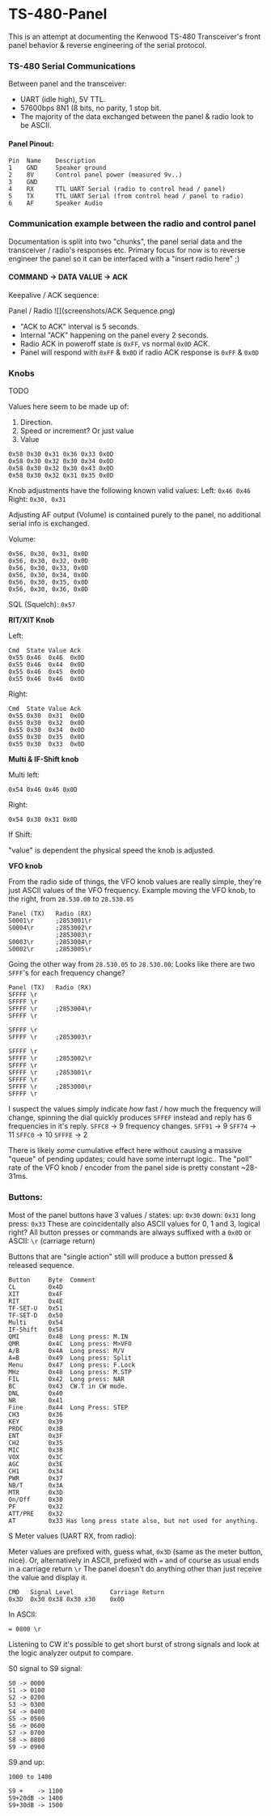 # TS-480-Panel
This is an attempt at documenting the Kenwood TS-480 Transceiver's front panel behavior &amp; reverse engineering of the serial protocol.


### TS-480 Serial Communications

Between panel and the transceiver:
* UART (idle high), 5V TTL.
* 57600bps 8N1 (8 bits, no parity, 1 stop bit.
* The majority of the data exchanged between the panel & radio look to be ASCII.

#### Panel Pinout:
```
Pin  Name    Description
1    GND     Speaker ground
2    8V      Control panel power (measured 9v..)
3    GND
4    RX      TTL UART Serial (radio to control head / panel)
5    TX      TTL UART Serial (from control head / panel to radio)
6    AF      Speaker Audio
```

### Communication example between the radio and control panel
Documentation is split into two "chunks", the panel serial data and the transceiver / radio's responses etc.
Primary focus for now is to reverse engineer the panel so it can be interfaced with a "insert radio here" ;)


#### COMMAND -> DATA VALUE -> ACK

Keepalive / ACK sequence:

Panel / Radio
![](screenshots/ACK Sequence.png)
* "ACK to ACK" interval is 5 seconds.
* Internal "ACK" happening on the panel every 2 seconds.
* Radio ACK in poweroff state is `0xFF`, vs normal `0x0D` ACK.
* Panel will respond with `0xFF` & `0x0D` if radio ACK response is `0xFF` & `0x0D`
 
### Knobs
TODO

Values here seem to be made up of:
1. Direction.
2. Speed or increment? Or just value
3. Value


```
0x58 0x30 0x31 0x36 0x33 0x0D
0x58 0x30 0x32 0x30 0x34 0x0D
0x58 0x30 0x32 0x30 0x43 0x0D
0x58 0x30 0x32 0x31 0x35 0x0D

```

Knob adjustments have the following known valid values:
Left: `0x46 0x46`
Right: `0x30, 0x31`

Adjusting AF output (Volume) is contained purely to the panel, no additional serial info is exchanged.

Volume:
```hexdump
0x56, 0x30, 0x31, 0x0D
0x56, 0x30, 0x32, 0x0D
0x56, 0x30, 0x33, 0x0D
0x56, 0x30, 0x34, 0x0D
0x56, 0x30, 0x35, 0x0D
0x56, 0x30, 0x36, 0x0D
```

SQL (Squelch): `0x57`

**RIT/XIT Knob**

Left: 
```
Cmd  State Value Ack
0x55 0x46  0x46  0x0D
0x55 0x46  0x44  0x0D
0x55 0x46  0x45  0x0D
0x55 0x46  0x46  0x0D
```
Right:
```
Cmd  State Value Ack
0x55 0x30  0x31  0x0D
0x55 0x30  0x32  0x0D
0x55 0x30  0x34  0x0D
0x55 0x30  0x35  0x0D
0x55 0x30  0x33  0x0D
```

**Multi & IF-Shift knob**

Multi left:
```
0x54 0x46 0x46 0x0D

```
Right:
```
0x54 0x30 0x31 0x0D
```

If Shift:

"value" is dependent the physical speed the knob is adjusted.

**VFO knob**

From the radio side of things, the VFO knob values are really simple, they're just ASCII values of the VFO frequency.
Example moving the VFO knob, to the right, from `28.530.00` to `28.530.05`

```
Panel (TX)   Radio (RX)
S0001\r      ;2853001\r
S0004\r      ;2853002\r
             ;2853003\r
S0003\r      ;2853004\r
S0002\r      ;2853005\r
```

Going the other way from `28.530.05` to `28.530.00`:
Looks like there are two `SFFF`'s for each frequency change?
```
Panel (TX)   Radio (RX)
SFFFF \r
SFFFF \r
SFFFF \r     ;2853004\r
SFFFF \r

SFFFF \r
SFFFF \r     ;2853003\r

SFFFF \r
SFFFF \r     ;2853002\r
SFFFF \r
SFFFF \r     ;2853001\r
SFFFF \r
SFFFF \r     ;2853000\r
SFFFF \r
```

I suspect the values simply indicate _how_ fast / how much the frequency will change, spinning the dial quickly produces
`SFFEF` instead and reply has 6 frequencies in it's reply.
`SFFC8` -> 9 frequency changes.
`SFF91` -> 9
`SFF74` -> 11
`SFFC0` -> 10
`SFFFE` -> 2

There is likely _some_ cumulative effect here without causing a massive "queue" of pending updates; could have some interrupt logic..
The "poll" rate of the VFO knob / encoder from the panel side is pretty constant ~28-31ms.

### Buttons:

Most of the panel buttons have 3 values / states: up: `0x30`  down: `0x31` long press: `0x33`
These are coincidentally also ASCII values for 0, 1 and 3, logical right?
All button presses or commands are always suffixed with a `0x0D` or ASCII: `\r` (carriage return)

Buttons that are "single action" still will produce a button pressed & released sequence.

```hexdump
Button     Byte  Comment
CL         0x4D
XIT        0x4F
RIT        0x4E
TF-SET-U   0x51
TF-SET-D   0x50
Multi      0x54  
IF-Shift   0x58 
QMI        0x4B  Long press: M.IN
QMR        0x4C  Long press: M>VFO
A/B        0x4A  Long press: M/V
A=B        0x49  Long press: Split
Menu       0x47  Long press: F.Lock
MHz        0x48  Long press: M.STP
FIL        0x42  Long press: NAR
BC         0x43  CW.T in CW mode.
DNL        0x40
NR         0x41
Fine       0x44  Long Press: STEP
CH3        0x36
KEY        0x39
PROC       0x3B
ENT        0x3F
CH2        0x35
MIC        0x38
VOX        0x3C
AGC        0x3E
CH1        0x34
PWR        0x37
NB/T       0x3A
MTR        0x3D
On/Off     0x30
PF         0x32 
ATT/PRE    0x32
AT         0x33 Has long press state also, but not used for anything.
```

S Meter values (UART RX, from radio):

Meter values are prefixed with, guess what, `0x3D` (same as the meter button, nice).
Or, alternatively in ASCII, prefixed with `=` and of course as usual ends in a carriage return `\r`
The panel doesn't do anything other than just receive the value and display it.

```
CMD   Signal Level          Carriage Return
0x3D  0x30 0x38 0x30 x30    0x0D
```
In ASCII:
```
= 0800 \r
```

Listening to CW it's possible to get short burst of strong signals and look at the logic analyzer output to compare.

S0 signal to S9 signal:
```
S0 -> 0000
S1 -> 0100
S2 -> 0200
S3 -> 0300
S4 -> 0400
S5 -> 0500
S6 -> 0600
S7 -> 0700
S8 -> 0800
S9 -> 0900
```

S9 and up:
```
1000 to 1400
```
```
S9 +    -> 1100
S9+20dB -> 1400
S9+30dB -> 1500
```
